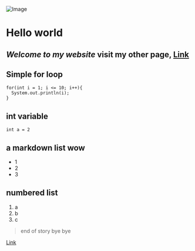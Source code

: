 ![Image](https://theentertainmentnut.files.wordpress.com/2012/09/nf0.jpg)
# Hello world
*Welcome to my website*
**visit my other page, [Link](https://fdang26.github.io/cse15l-lab-reports/foster)**
---
## Simple for loop
```
for(int i = 1; i <= 10; i++){
  System.out.println(i);
}
```
## int variable
`int a = 2`

## a markdown list wow
* 1
* 2
* 3

## numbered list
1. a
2. b
3. c

> end of story bye bye

[Link](https://fdang26.github.io/cse15l-lab-reports/foster)
